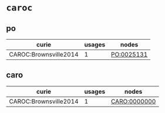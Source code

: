 # `caroc`

## po

| curie                 |   usages | nodes                                                   |
|-----------------------|----------|---------------------------------------------------------|
| CAROC:Brownsville2014 |        1 | [PO:0025131](http://purl.obolibrary.org/obo/PO_0025131) |

## caro

| curie                 |   usages | nodes                                                       |
|-----------------------|----------|-------------------------------------------------------------|
| CAROC:Brownsville2014 |        1 | [CARO:0000000](http://purl.obolibrary.org/obo/CARO_0000000) |

